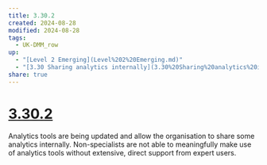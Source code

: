 ```yaml
---
title: 3.30.2
created: 2024-08-28
modified: 2024-08-28
tags:
  - UK-DMM_row
up:
  - "[Level 2 Emerging](Level%202%20Emerging.md)"
  - "[3.30 Sharing analytics internally](3.30%20Sharing%20analytics%20internally.md)"
share: true
---
```

# [3.30.2](3.30.2.md)

Analytics tools are being updated and allow the organisation to share some analytics internally. Non-specialists are not able to meaningfully make use of analytics tools without extensive, direct support from expert users.
